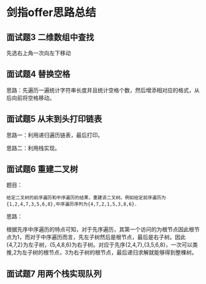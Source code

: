 # 剑指offer思路总结

## 面试题3 二维数组中查找

先选右上角一次向左下移动

## 面试题4 替换空格

思路：先遍历一遍统计字符串长度并且统计空格个数，然后增添相对应的格式，从后向前将空格移动。

## 面试题5 从末到头打印链表

思路一：利用递归遍历链表，最后打印。

思路二：利用栈实现。

## 面试题6 重建二叉树
题目：

    给定二叉树的前序遍历和中序遍历的结果，重建该二叉树。例如给定前序遍历为{1,2,4,7,3,5,6,8},中序遍历序列为{4,7,2,1,5,3,8,6}.

思路：

根据先序中序遍历的特点可知，对于先序遍历，其第一个访问的为根节点因此根节点为1，而对于中序遍历而言，先左子树然后是根节点，最后是右子树。因此{4,7,2}为左子树，{5,4,8,6}为右子树。对应于先序{2,4,7},{3,5,6,8}，一次可以类推,2为左子树的根节点，3为右子树的根节点，最后递归求解就能够得到整棵树。

## 面试题7 用两个栈实现队列




